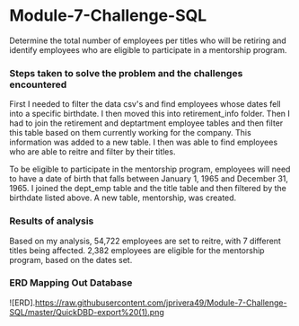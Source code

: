 # Module-7-Challenge-SQL
Determine the total number of employees per titles who will be retiring and identify employees who are eligible to participate in a mentorship program.

### Steps taken to solve the problem and the challenges encountered
First I needed to filter the data csv's and find employees whose dates fell into a specific birthdate.  I then moved this into retirement_info folder.  Then I had to join the retirement and deptartment employee tables and then filter this table based on them currently working for the company.  This information was added to a new table.  I then was able to find employees who are able to reitre and filter by their titles.

To be eligible to participate in the mentorship program, employees will need to have a date of birth that falls between January 1, 1965 and December 31, 1965.  I joined the dept_emp table and the title table and then filtered by the birthdate listed above.  A new table, mentorship, was created.  

### Results of analysis
Based on my analysis, 54,722  employees are set to reitre, with 7 different titles being affected.  2,382 employees are eligible for the mentorship program, based on the dates set.

### ERD Mapping Out Database
![ERD].https://raw.githubusercontent.com/jprivera49/Module-7-Challenge-SQL/master/QuickDBD-export%20(1).png
